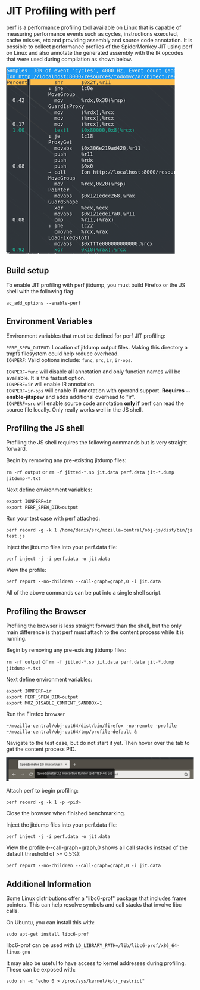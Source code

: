 # JIT Profiling with perf

perf is a performance profiling tool available on Linux that is capable of measuring performance events such as cycles, instructions executed, cache misses, etc and providing assembly and source code annotation.
It is possible to collect performance profiles of the SpiderMonkey JIT using perf on Linux and also annotate the generated assembly with the IR opcodes that were used during compilation as shown below.

![](img/annotation.png)

## Build setup

To enable JIT profiling with perf jitdump, you must build Firefox or the JS shell with the following flag:

```
ac_add_options --enable-perf
```

## Environment Variables

Environment variables that must be defined for perf JIT profiling:

`PERF_SPEW_OUTPUT`: Location of jitdump output files.  Making this directory a tmpfs filesystem could help reduce overhead.\
`IONPERF`: Valid options include: `func`, `src`, `ir`, `ir-ops`.

`IONPERF=func` will disable all annotation and only function names will be available. It is the fastest option.\
`IONPERF=ir` will enable IR annotation.\
`IONPERF=ir-ops` will enable IR annotation with operand support.  **Requires --enable-jitspew** and adds additional overhead to "ir".\
`IONPERF=src` will enable source code annotation **only if** perf can read the source file locally.  Only really works well in the JS shell.

## Profiling the JS shell

Profiling the JS shell requires the following commands but is very straight forward.

Begin by removing any pre-existing jitdump files:

`rm -rf output` or `rm -f jitted-*.so jit.data perf.data jit-*.dump jitdump-*.txt`

Next define environment variables:
```
export IONPERF=ir
export PERF_SPEW_DIR=output
```

Run your test case with perf attached:
```
perf record -g -k 1 /home/denis/src/mozilla-central/obj-js/dist/bin/js test.js
```

Inject the jitdump files into your perf.data file:
```
perf inject -j -i perf.data -o jit.data
```

View the profile:
```
perf report --no-children --call-graph=graph,0 -i jit.data
```

All of the above commands can be put into a single shell script.

## Profiling the Browser

Profiling the browser is less straight forward than the shell, but the only main difference is that perf must attach to the content process while it is running.

Begin by removing any pre-existing jitdump files:

`rm -rf output` or `rm -f jitted-*.so jit.data perf.data jit-*.dump jitdump-*.txt`

Next define environment variables:
```
export IONPERF=ir
export PERF_SPEW_DIR=output
export MOZ_DISABLE_CONTENT_SANDBOX=1
```

Run the Firefox browser
```
~/mozilla-central/obj-opt64/dist/bin/firefox -no-remote -profile ~/mozilla-central/obj-opt64/tmp/profile-default &
```

Navigate to the test case, but do not start it yet.  Then hover over the tab to get the content process PID.

![](img/pid.png)

Attach perf to begin profiling:
```
perf record -g -k 1 -p <pid>
```

Close the browser when finished benchmarking.

Inject the jitdump files into your perf.data file:
```
perf inject -j -i perf.data -o jit.data
```

View the profile (--call-graph=graph,0 shows all call stacks instead of the default threshold of >= 0.5%):
```
perf report --no-children --call-graph=graph,0 -i jit.data
```

## Additional Information

Some Linux distributions offer a "libc6-prof" package that includes frame pointers.  This can help resolve symbols and call stacks that involve libc calls.

On Ubuntu, you can install this with:
```
sudo apt-get install libc6-prof
```

libc6-prof can be used with `LD_LIBRARY_PATH=/lib/libc6-prof/x86_64-linux-gnu`

It may also be useful to have access to kernel addresses during profiling. These can be exposed with:
```
sudo sh -c "echo 0 > /proc/sys/kernel/kptr_restrict"
```
